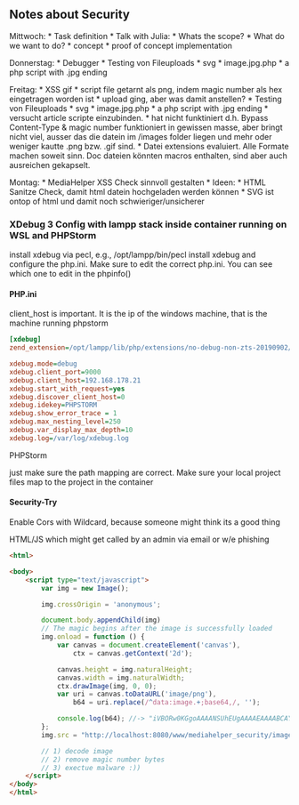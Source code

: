## Notes about Security

Mittwoch:
	* Task definition
	* Talk with Julia: 
		* Whats the scope?
		* What do we want to do?
			* concept 
			* proof of concept implementation

Donnerstag: 
	* Debugger
	* Testing von Fileuploads
		* svg
		* image.jpg.php
		* a php script with .jpg ending



Freitag: 
	* XSS gif
	* script file getarnt als png, indem magic number als hex eingetragen worden ist
		* upload ging, aber was damit anstellen?
	* Testing von Fileuploads
		* svg
		* image.jpg.php
		* a php script with .jpg ending
	* versucht article scripte einzubinden.
		* hat nicht funktiniert
	d.h. Bypass Content-Type & magic number funktioniert in gewissen masse, aber bringt nicht viel, ausser das die datein im /images folder liegen und mehr oder weniger kautte .png bzw. .gif sind.
	* Datei extensions evaluiert. Alle Formate machen soweit sinn. Doc dateien könnten macros enthalten, sind aber auch ausreichen gekapselt.
	
Montag:
	* MediaHelper XSS Check sinnvoll gestalten
	* Ideen:
		* HTML Sanitze Check, damit html datein hochgeladen werden können
		* SVG ist ontop of html und damit noch schwieriger/unsicherer


### XDebug 3 Config with lampp stack inside container running on WSL and PHPStorm


install xdebug via pecl, e.g., /opt/lampp/bin/pecl install xdebug and configure the php.ini.
Make sure to edit the correct php.ini. You can see which one to edit in the phpinfo()


#### PHP.ini

client_host is important. It is the ip of the windows machine, that is the machine running phpstorm


```ini
[xdebug]
zend_extension=/opt/lampp/lib/php/extensions/no-debug-non-zts-20190902/xdebug.so

xdebug.mode=debug
xdebug.client_port=9000
xdebug.client_host=192.168.178.21
xdebug.start_with_request=yes
xdebug.discover_client_host=0
xdebug.idekey=PHPSTORM
xdebug.show_error_trace = 1
xdebug.max_nesting_level=250
xdebug.var_display_max_depth=10
xdebug.log=/var/log/xdebug.log
```


PHPStorm

just make sure the path mapping are correct. Make sure your local project files map to the project in the container



#### Security-Try 

Enable Cors with Wildcard, because someone might think its a good thing

HTML/JS which might get called by an admin via email or w/e phishing
```html
<html>

<body>
	<script type="text/javascript">
		var img = new Image();

		img.crossOrigin = 'anonymous';

		document.body.appendChild(img)
		// The magic begins after the image is successfully loaded
		img.onload = function () {
			var canvas = document.createElement('canvas'),
				ctx = canvas.getContext('2d');

			canvas.height = img.naturalHeight;
			canvas.width = img.naturalWidth;
			ctx.drawImage(img, 0, 0);
			var uri = canvas.toDataURL('image/png'),
				b64 = uri.replace(/^data:image.+;base64,/, '');

			console.log(b64); //-> "iVBORw0KGgoAAAANSUhEUgAAAAEAAAABCAYAAAAfFcSJAAAADUlEQVQImWP4z8DwHwAFAAH/q842iQAAAABJRU5ErkJggg=="
		};
		img.src = "http://localhost:8080/www/mediahelper_security/images/xss2.png"

		// 1) decode image 
		// 2) remove magic number bytes
		// 3) exectue malware :))
	</script>
</body>
</html>
```
